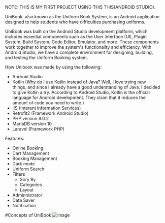 NOTE: THIS IS MY FIRST PROJECT USING THIS THIS(ANDROID STUDIO).

UniBook, also known as the Uniform Book System, is an Android application designed to help students who have difficulties purchasing uniforms.

UniBook was built on the Android Studio development platform, which includes essential components such as the User Interface (UI), Plugin System, Build System, Code Editor, Emulator, and more. These components work together to improve the system's functionality and efficiency. With Android Studio, we have a complete environment for designing, building, and testing the Uniform Booking system.

How Unibook was made by using the following:
  - Android Studio
  - Kotlin (Why do I use Kotlin instead of Java? Well, I love trying new things, and since I already have a good understanding of Java, I decided to give Kotlin a try. According to Android Studio, Kotlin is the official language for Android development. They claim that it reduces the amount of code you need to write.)
  - IIS (Interent Information Services)
  - Retrofit2 (Framework Android Studio)
  - PHP version 8.0.2
  - MariaDB version 10
  - Laravel (Framework PHP)

Features:
  - Online Booking
  - Cart Management
  - Booking Management
  - Dark mode
  - Uniform Search
  - Filters
      - Sory By
      - Categories
      - Layout
  - Adminnistrator
  - Data Saver
  - Notification

#Concepts of UniBook
![image](https://github.com/RyanPaul017/rpespinola/assets/135126242/a1cfffed-2747-4cd6-abcb-448b6aad2503)
